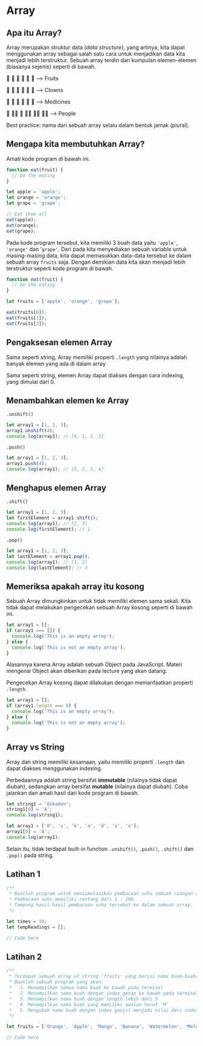 
# Array

## Apa itu Array?

Array merupakan struktur data (_data structure_), yang artinya, kita dapat menggunakan array sebagai salah satu cara untuk menjadikan data kita menjadi lebih terstruktur. Sebuah array terdiri dari kumpulan elemen-elemen (biasanya sejenis) seperti di bawah.

🍎️ 🥝️ 🍊️ 🍌️ 🍇️ 🥑️   -->   Fruits

🤡️ 🤡️ 🤡️ 🤡️ 🤡️ 🤡️   -->   Clowns

💉️ 💉️ 💉️ 💉️ 💉️ 💉️   -->   Medicines

👧️ 👨‍💼️ 👵️ 👨‍🌾️ 👨‍💻️ 👩‍🏫️   -->   People

Best practice: nama dari sebuah array selalu dalam bentuk jamak (plural).

## Mengapa kita membutuhkan Array?

Amati kode program di bawah ini.

```javascript
function eat(fruit) {
  // Do the eating
}

let apple = 'apple';
let orange = 'orange';
let grape = 'grape';

// Eat them all
eat(apple);
eat(orange);
eat(grape);
```

Pada kode program tersebut, kita memiliki 3 buah data yaitu `'apple'`, `'orange'` dan '`grape'`. Dari pada kita menyediakan sebuah variable untuk masing-masing data, kita dapat memasukkan data-data tersebut ke dalam sebuah array `fruits` saja. Dengan demikian data kita akan menjadi lebih terstruktur seperti kode program di bawah.

```javascript
function eat(fruit) {
  // Do the eating
}

let fruits = ['apple', 'orange', 'grape'];

eat(fruits[0]);
eat(fruits[1]);
eat(fruits[2]);
```

## Pengaksesan elemen Array

Sama seperti string, Array memiliki properti `.length` yang nilainya adalah banyak elemen yang ada di dalam array.

Sama seperti string, elemen Array dapat diakses dengan cara indexing, yang dimulai dari 0.

## Menambahkan elemen ke Array

`.unshift()`

```javascript
let array1 = [1, 2, 3];
array1.unshift(4);
console.log(array1); // [4, 1, 2, 3]
```

`.push()`

```javascript
let array1 = [1, 2, 3];
array1.push(4);
console.log(array1); // [1, 2, 3, 4]
```

## Menghapus elemen Array

`.shift()`

```javascript
let array1 = [1, 2, 3];
let firstElement = array1.shift();
console.log(array1); // [2, 3]
console.log(firstElement); // 1
```

`.pop()`

```javascript
let array1 = [1, 2, 3];
let lastElement = array1.pop();
console.log(array1); // [1, 2]
console.log(lastElement); // 3
```

## Memeriksa apakah array itu kosong

Sebuah Array dimungkinkan untuk tidak memiliki elemen sama sekali. Kita tidak dapat melakukan pengecekan sebuah Array kosong seperti di bawah ini.

```javascript
let array1 = [];
if (array1 === []) {
  console.log('This is an empty array');
} else {
  console.log('This is not an empty array');
}
```

Alasannya karena Array adalah sebuah Object pada JavaScript. Materi mengenai Object akan diberikan pada lecture yang akan datang.

Pengecekan Array kosong dapat dilakukan dengan memanfaatkan properti `.length`.

```javascript
let array1 = [];
if (array1.length === 0) {
  console.log('This is an empty array');
} else {
  console.log('This is not an empty array');
}
```

## Array vs String

Array dan string memiliki kesamaan, yaitu memiliki properti `.length` dan dapat diakses menggunakan indexing.

Perbedaannya adalah string bersifat **immutable** (nilainya tidak dapat diubah), sedangkan array bersifat **mutable** (nilainya dapat diubah). Coba jalankan dan amati hasil dari kode program di bawah.

```javascript
let string1 = 'Oskadon';
string1[0] = 'A';
console.log(string1);

let array1 = ['O', 's', 'k', 'a', 'd', 'o', 'n'];
array1[0] = 'A';
console.log(array1);
```

Selain itu, tidak terdapat built-in function `.unshift()`, `.push()`, `.shift()` dan `.pop()` pada string.

## Latihan 1

```javascript
/**
 * Buatlah program untuk mensimulasikan pembacaan suhu sebuah ruangan sebanyak times.
 * Pembacaan suhu memiliki rentang dari 1 - 100.
 * Tampung hasil-hasil pembacaan suhu tersebut ke dalam sebuah array.
 */

let times = 10;
let tempReadings = [];

// Code here
```

## Latihan 2

```javascript
/**
 * Terdapat sebuah array of string 'fruits' yang berisi nama buah-buahan.
 * Buatlah sebuah program yang akan:
 *   1. Menampilkan semua nama buah ke bawah pada terminal
 *   2. Menampilkan nama buah dengan index genap ke bawah pada terminal
 *   3. Menampilkan nama buah dengan length lebih dari 5
 *   4. Menampilkan nama buah yang memiliki awalan huruf 'M'
 *   5. Mengubah nama buah dengan index ganjil menjadi nilai dari index tersebut
 */

let fruits = ['Orange', 'Apple', 'Mango', 'Banana', 'Watermelon', 'Melon', 'Pear'];

// Code here
```
